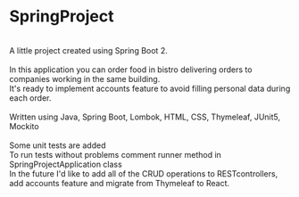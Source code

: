 # SpringProject
</br>
A little project created using Spring Boot 2. </br>
</br>
In this application you can order food in bistro delivering orders to companies working in the same building. </br>
It's ready to implement accounts feature to avoid filling personal data during each order. </br>
</br>
Written using Java, Spring Boot, Lombok, HTML, CSS, Thymeleaf, JUnit5, Mockito </br>
</br>
Some unit tests are added</br>
To run tests without problems comment runner method in SpringProjectApplication class
</br>
In the future I'd like to add all of the CRUD operations to RESTcontrollers, add accounts feature and migrate from Thymeleaf to React.

